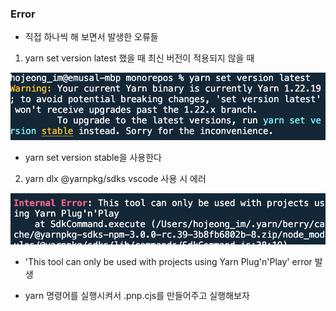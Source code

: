 ### Error

- 직접 하나씩 해 보면서 발생한 오류들 

1. yarn set version latest 했을 때 최신 버전이 적용되지 않을 때 

![Yarn set Error](./yarn_set_version_error.png)

  - yarn set version stable을 사용한다 

2. yarn dlx @yarnpkg/sdks vscode 사용 시 에러 

![Yarn dlx Error](./yarn_dlx_%40yarnpkg_error.png)

  - 'This tool can only be used with projects using Yarn Plug'n'Play' error 발생 

  - yarn 명령어를 실행시켜서 .pnp.cjs를 만들어주고 실행해보자 

